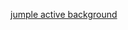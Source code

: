 [jumple active background](https://spiritov.github.io/web-snippets/jumple%20active%20background/index.html)
